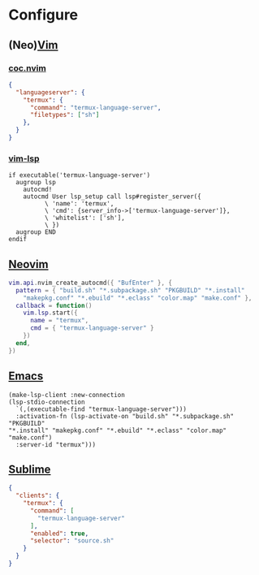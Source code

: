 # Configure

## (Neo)[Vim](https://www.vim.org)

### [coc.nvim](https://github.com/neoclide/coc.nvim)

```json
{
  "languageserver": {
    "termux": {
      "command": "termux-language-server",
      "filetypes": ["sh"]
    },
  }
}
```

### [vim-lsp](https://github.com/prabirshrestha/vim-lsp)

```vim
if executable('termux-language-server')
  augroup lsp
    autocmd!
    autocmd User lsp_setup call lsp#register_server({
          \ 'name': 'termux',
          \ 'cmd': {server_info->['termux-language-server']},
          \ 'whitelist': ['sh'],
          \ })
  augroup END
endif
```

## [Neovim](https://neovim.io)

```lua
vim.api.nvim_create_autocmd({ "BufEnter" }, {
  pattern = { "build.sh" "*.subpackage.sh" "PKGBUILD" "*.install"
    "makepkg.conf" "*.ebuild" "*.eclass" "color.map" "make.conf" },
  callback = function()
    vim.lsp.start({
      name = "termux",
      cmd = { "termux-language-server" }
    })
  end,
})
```

## [Emacs](https://www.gnu.org/software/emacs)

```elisp
(make-lsp-client :new-connection
(lsp-stdio-connection
  `(,(executable-find "termux-language-server")))
  :activation-fn (lsp-activate-on "build.sh" "*.subpackage.sh" "PKGBUILD"
"*.install" "makepkg.conf" "*.ebuild" "*.eclass" "color.map" "make.conf")
  :server-id "termux")))
```

## [Sublime](https://www.sublimetext.com)

```json
{
  "clients": {
    "termux": {
      "command": [
        "termux-language-server"
      ],
      "enabled": true,
      "selector": "source.sh"
    }
  }
}
```

